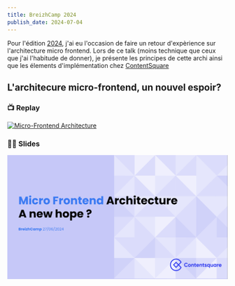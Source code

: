 ```yaml
---
title: BreizhCamp 2024
publish_date: 2024-07-04
---
```


Pour l'édition [2024](https://breizhcamp.org/), j'ai eu l'occasion de faire un
retour d'expèrience sur l'architecture micro frontend. Lors de ce talk (moins
technique que ceux que j'ai l'habitude de donner), je présente les principes de
cette archi ainsi que les élements d'implémentation chez
[ContentSquare](https://contentsquare.com/)

## L'architecure micro-frontend, un nouvel espoir?

### 📺 Replay

[![Micro-Frontend Architecture](https://img.youtube.com/vi/rbSM5VWjXDc/0.jpg)](https://www.youtube.com/watch?v=rbSM5VWjXDc)

### 👨‍🏫 Slides

[![Architecture Micro Frontend](./micro-frontend-architecture.png)](https://bit.ly/architecture-micro-frontend)
